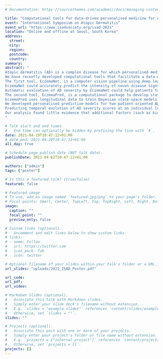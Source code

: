 ```yaml
---
# Documentation: https://sourcethemes.com/academic/docs/managing-content/

title: "Computational tools for data-driven personalised medicine for Atopic Dermatitis"
event: "International Symposium on Atopic Dermatitis"
event_url: "https://www.isadsociety.org/isad-2021"
location: "Online and offline at Seoul, South Korea"
address: 
  street: 
  city: 
  region: 
  postcode: 
  country: 
summary:
abstract: "
Atopic dermatitis (AD) is a complex disease for which personalised medicine is of high relevance given the considerable variation in the clinical phenotypes and responses to treatments among patients.
We have recently developed computational tools that facilitate a data-driven approach towards patient-centered care for AD by an “assess”, “predict” and “act” strategy.
The first tool, EczemaNet, is a computer vision pipeline using deep learning to assess AD severity from photographic images.
EczemaNet could accurately predict the intensity of seven disease signs for each image, after training on 1393 images from 310 AD children.
Automatic evaluation of AD severity by EczemaNet could help patients to monitor their AD conditions more easily at home without attending clinics.
The second tool, EczemaPred, is a computational package to develop statistical machine learning predictive models for any AD severity scores.
EczemaPred uses longitudinal data to train Bayesian state-space models that predict each severity item constituting severity scores, and can deal with missing or irregular measurements, or data from a small population.
We developed personalised predictive models for two patient-oriented AD severity scores, daily PO-SCORAD and weekly POEM, using EczemaPred and three different longitudinal datasets from more than 600 patients in total.
Predicting temporal evolution of AD severity scores at an individual level, under different treatment regimens, could inform the design of personalised treatment strategies that the patients can act on.
Our analysis found little evidence that additional factors (such as biomarkers and environmental factors) improve the prediction performance significantly.
"

# Talk start and end times.
#   End time can optionally be hidden by prefixing the line with `#`.
date: 2021-04-19T10:47:12+01:00
# date_end: 2021-04-20T10:47:12+01:00
all_day: true

# Schedule page publish date (NOT talk date).
publishDate: 2021-04-02T10:47:12+01:00

authors: ["admin"]
tags: ["poster"]

# Is this a featured talk? (true/false)
featured: false

# Featured image
# To use, add an image named `featured.jpg/png` to your page's folder. 
# Focal points: Smart, Center, TopLeft, Top, TopRight, Left, Right, BottomLeft, Bottom, BottomRight.
image:
  caption: ""
  focal_point: ""
  preview_only: false

# Custom links (optional).
#   Uncomment and edit lines below to show custom links.
# links:
# - name: Follow
#   url: https://twitter.com
#   icon_pack: fab
#   icon: twitter

# Optional filename of your slides within your talk's folder or a URL.
url_slides: "uploads/2021_ISAD_Poster.pdf"

url_code:
url_pdf:
url_video:

# Markdown Slides (optional).
#   Associate this talk with Markdown slides.
#   Simply enter your slide deck's filename without extension.
#   E.g. `slides = "example-slides"` references `content/slides/example-slides.md`.
#   Otherwise, set `slides = ""`.
slides: ""

# Projects (optional).
#   Associate this post with one or more of your projects.
#   Simply enter your project's folder or file name without extension.
#   E.g. `projects = ["internal-project"]` references `content/project/deep-learning/index.md`.
#   Otherwise, set `projects = []`.
projects: []
---
```

